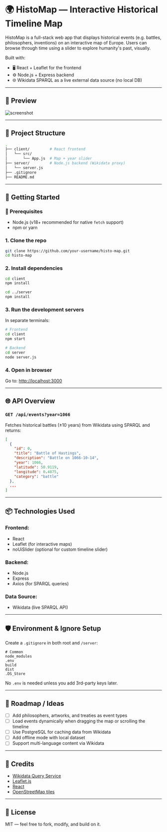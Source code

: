# 🌍 HistoMap — Interactive Historical Timeline Map

HistoMap is a full-stack web app that displays historical events (e.g. battles, philosophers, inventions) on an interactive map of Europe. Users can browse through time using a slider to explore humanity's past, visually.

Built with:
- 🖥️ React + Leaflet for the frontend
- ⚙️ Node.js + Express backend
- 🌐 Wikidata SPARQL as a live external data source (no local DB)

---

## 📸 Preview

![screenshot](docs/preview.png) <!-- Add an image here later if you have one -->

---

## 📁 Project Structure

```bash
.
├── client/         # React frontend
│   └── src/
│       └── App.js  # Map + year slider
├── server/         # Node.js backend (Wikidata proxy)
│   └── server.js
├── .gitignore
├── README.md
```

---

## 🚀 Getting Started

### 🔧 Prerequisites

- Node.js (v18+ recommended for native `fetch` support)
- npm or yarn

### 1. Clone the repo

```bash
git clone https://github.com/your-username/histo-map.git
cd histo-map
```

### 2. Install dependencies

```bash
cd client
npm install

cd ../server
npm install
```

### 3. Run the development servers

In separate terminals:

```bash
# Frontend
cd client
npm start
```

```bash
# Backend
cd server
node server.js
```

### 4. Open in browser

Go to: [http://localhost:3000](http://localhost:3000)

---

## 🌐 API Overview

### `GET /api/events?year=1066`

Fetches historical battles (±10 years) from Wikidata using SPARQL and returns:

```json
[
  {
    "id": 0,
    "title": "Battle of Hastings",
    "description": "Battle on 1066-10-14",
    "year": 1066,
    "latitude": 50.9119,
    "longitude": 0.4875,
    "category": "battle"
  },
  ...
]
```

---

## 📦 Technologies Used

### Frontend:
- React
- Leaflet (for interactive maps)
- noUiSlider (optional for custom timeline slider)

### Backend:
- Node.js
- Express
- Axios (for SPARQL queries)

### Data Source:
- Wikidata (live SPARQL API)

---

## 🛡️ Environment & Ignore Setup

Create a `.gitignore` in both root and `/server`:

```gitignore
# Common
node_modules
.env
build
dist
.DS_Store
```

No `.env` is needed unless you add 3rd-party keys later.

---

## 📌 Roadmap / Ideas

- [ ] Add philosophers, artworks, and treaties as event types
- [ ] Load events dynamically when dragging the map or scrolling the timeline
- [ ] Use PostgreSQL for caching data from Wikidata
- [ ] Add offline mode with local dataset
- [ ] Support multi-language content via Wikidata

---

## 🧠 Credits

- [Wikidata Query Service](https://query.wikidata.org/)
- [Leaflet.js](https://leafletjs.com/)
- [React](https://react.dev/)
- [OpenStreetMap tiles](https://www.openstreetmap.org/)

---

## 📜 License

MIT — feel free to fork, modify, and build on it.
